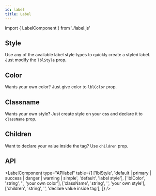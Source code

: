 ```yaml
---
id: label
title: Label
---
```


import { LabelComponent } from './label.js'

 ## Style

<p>Use any of the available label style types to quickly create a styled label. Just modify the <code>lblStyle</code> prop.</p>
<LabelComponent type="lblStyle" style={['Default', 'Primary', 'Success', 'Danger', 'Warning', 'Simple']} />

## Color

<p>Wants your own color? Just give color to <code>lblColor</code> prop.</p>
<LabelComponent type="lblColor" style={['red']} />


## Classname

<p>Wants your own style? Just create style on your css and declare it to <code>className</code> prop.</p>
<LabelComponent type="className" style={['styles.styled']} />

## Children

<p>Want to declare your value inside the tag? Use <code>children</code> prop.</p>
<LabelComponent type="children" style={['children']} />

## API

<LabelComponent type="APIlabel" table={[
    ['lblStyle', 'default | primary | success | danger | warning | simple', 'default', 'label style'], 
    ['lblColor', 'string', '', 'your own color'], 
    ['className', 'string', '', 'your own style'], 
    ['children', 'string', '', 'declare value inside tag'],
]} />